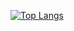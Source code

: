 [![Top Langs](https://github-readme-stats.vercel.app/api/top-langs/?username=maksim1908)](https://github.com/anuraghazra/github-readme-stats)

